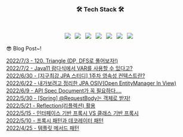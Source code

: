 
<h3 align="center"><b>🛠 Tech Stack 🛠</b></h3>
</br>
<p align="center">
<img src="https://img.shields.io/badge/java-007396?style=for-the-badge&logo=java&logoColor=white"> &nbsp
<img src="https://img.shields.io/badge/spring-6DB33F?style=for-the-badge&logo=spring&logoColor=white"> &nbsp
<img src="https://img.shields.io/badge/JavaScript-F7DF1E?style=flat-square&logo=JavaScript&logoColor=white"/></a> &nbsp
<img src="https://img.shields.io/badge/Node.js-339933?style=flat-square&logo=Node.js&logoColor=white"/></a> &nbsp
<!-- <img src="https://img.shields.io/badge/Android-3DDC84?style=flat-square&logo=Android&logoColor=white"/></a> &nbsp -->
<img src="https://img.shields.io/badge/MongoDB-47A248?style=flat-square&logo=MongoDB&logoColor=white"/></a> &nbsp 
<img src="https://img.shields.io/badge/MySQL-4479A1?style=flat-square&logo=MySQL&logoColor=white"/></a> &nbsp 
<img src="https://img.shields.io/badge/Amazon AWS-232F3E?style=flat-square&logo=Amazon%20AWS&logoColor=white"/></a> &nbsp </p>

😎 Blog Post~!

[2022/7/3 - 120. Triangle (DP, DFS로 풀어보자!)](https://applepick.tistory.com/167) <br>
[2022/7/2 - Java11 람다식에서 VAR를 사용할 수 있다고?](https://applepick.tistory.com/166) <br>
[2022/6/30 - [지구최강 JPA 스터디] 1주차 영속성 컨텍스트란?](https://applepick.tistory.com/165) <br>
[2022/6/22 - 내가보려고 정리한 JPA OSIV(Open EntityManager In View)](https://applepick.tistory.com/164) <br>
[2022/6/9 - API Spec Document가 꼭 필요하다....](https://applepick.tistory.com/163) <br>
[2022/5/30 - [Spring] @RequestBody는 객체로 받자!](https://applepick.tistory.com/162) <br>
[2022/5/21 - Reflection(리플렉션) 활용](https://applepick.tistory.com/161) <br>
[2022/5/15 - 인터페이스 기반 프록시 VS 클래스 기반 프록시](https://applepick.tistory.com/160) <br>
[2022/5/10 - 프록시 패턴과 데코레이터 패턴](https://applepick.tistory.com/159) <br>
[2022/4/25 - 템플릿 메서드 패턴](https://applepick.tistory.com/158) <br>
